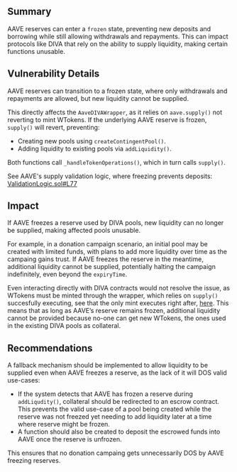 ## Summary

AAVE reserves can enter a `frozen` state, preventing new deposits and borrowing while still allowing withdrawals and repayments. This can impact protocols like DIVA that rely on the ability to supply liquidity, making certain functions unusable.

## Vulnerability Details

AAVE reserves can transition to a frozen state, where only withdrawals and repayments are allowed, but new liquidity cannot be supplied. 

This directly affects the `AaveDIVAWrapper`, as it relies on `aave.supply()` not reverting to mint WTokens. If the underlying AAVE reserve is frozen, `supply()` will revert, preventing:
- Creating new pools using `createContingentPool()`.
- Adding liquidity to existing pools via `addLiquidity()`.

Both functions call `_handleTokenOperations()`, which in turn calls `supply()`.

See AAVE's supply validation logic, where freezing prevents deposits:  
[ValidationLogic.sol#L77](https://github.com/aave/aave-v3-origin/blob/main/src/core/contracts/protocol/libraries/logic/ValidationLogic.sol#L77)

## Impact

If AAVE freezes a reserve used by DIVA pools, new liquidity can no longer be supplied, making affected pools unusable. 

For example, in a donation campaign scenario, an initial pool may be created with limited funds, with plans to add more liquidity over time as the campaing gains trust. If AAVE freezes the reserve in the meantime, additional liquidity cannot be supplied, potentially halting the campaign indefinitely, even beyond the `expiryTime`.

Even interacting directly with DIVA contracts would not resolve the issue, as WTokens must be minted through the wrapper, which relies on `supply()` succesfully executing, see that the only mint executes right after, [here](https://github.com/Cyfrin/2025-01-diva/blob/main/contracts/src/AaveDIVAWrapperCore.sol#L440). This means that as long as AAVE’s reserve remains frozen, additional liquidity cannot be provided because no-one can get new WTokens, the ones used in the existing DIVA pools as collateral.

## Recommendations

A fallback mechanism should be implemented to allow liquidity to be supplied even when AAVE freezes a reserve, as the lack of it will DOS valid use-cases:

- If the system detects that AAVE has frozen a reserve during `addLiqudity()`, collateral should be redirected to an escrow contract. This prevents the valid use-case of a pool being created while the reserve was not freezed yet needing to add liquidity later at a time where reserve might be frozen.
- A function should also be created to deposit the escrowed funds into AAVE once the reserve is unfrozen.

This ensures that no donation campaing gets unnecessarily DOS by AAVE freezing reserves.
